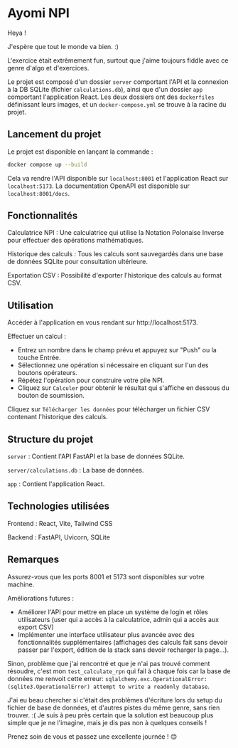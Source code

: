 # Ayomi NPI

Heya !

J'espère que tout le monde va bien. :)

L'exercice était extrêmement fun, surtout que j'aime toujours fiddle avec ce genre d'algo et d'exercices.

Le projet est composé d'un dossier `server` comportant l'API et la connexion à la DB SQLite (fichier `calculations.db`), ainsi que d'un dossier `app` comportant l'application React. Les deux dossiers ont des `dockerfiles` définissant leurs images, et un `docker-compose.yml` se trouve à la racine du projet.

## Lancement du projet

Le projet est disponible en lançant la commande :

```bash
docker compose up --build
```

Cela va rendre l'API disponible sur `localhost:8001` et l'application React sur `localhost:5173`. La documentation OpenAPI est disponible sur `localhost:8001/docs`.

## Fonctionnalités

Calculatrice NPI : Une calculatrice qui utilise la Notation Polonaise Inverse pour effectuer des opérations mathématiques.

Historique des calculs : Tous les calculs sont sauvegardés dans une base de données SQLite pour consultation ultérieure.

Exportation CSV : Possibilité d'exporter l'historique des calculs au format CSV.

## Utilisation

Accéder à l'application en vous rendant sur http://localhost:5173.

Effectuer un calcul :

- Entrez un nombre dans le champ prévu et appuyez sur "Push" ou la touche Entrée.
- Sélectionnez une opération si nécessaire en cliquant sur l'un des boutons opérateurs.
- Répétez l'opération pour construire votre pile NPI.
- Cliquez sur `Calculer` pour obtenir le résultat qui s'affiche en dessous du bouton de soumission.

Cliquez sur `Télécharger les données` pour télécharger un fichier CSV contenant l'historique des calculs.

## Structure du projet

`server` : Contient l'API FastAPI et la base de données SQLite.

`server/calculations.db` : La base de données.

`app` : Contient l'application React.

## Technologies utilisées

Frontend : React, Vite, Tailwind CSS

Backend : FastAPI, Uvicorn, SQLite

## Remarques

Assurez-vous que les ports 8001 et 5173 sont disponibles sur votre machine.

Améliorations futures :

- Améliorer l'API pour mettre en place un système de login et rôles utilisateurs (user qui a accès à la calculatrice, admin qui a accès aux export CSV)
- Implémenter une interface utilisateur plus avancée avec des fonctionnalités supplémentaires (affichages des calculs fait sans devoir passer par l'export, édition de la stack sans devoir recharger la page...).

Sinon, problème que j'ai rencontré et que je n'ai pas trouvé comment résoudre, c'est mon `test_calculate_rpn` qui fail à chaque fois car la base de données me renvoit cette erreur: `sqlalchemy.exc.OperationalError: (sqlite3.OperationalError) attempt to write a readonly database`.

J'ai eu beau chercher si c'était des problèmes d'écriture lors du setup du fichier de base de données, et d'autres pistes du même genre, sans rien trouver. :( Je suis à peu près certain que la solution est beaucoup plus simple que je ne l'imagine, mais je dis pas non à quelques conseils !

Prenez soin de vous et passez une excellente journée ! 😊
